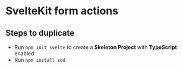 # SvelteKit form actions

## Steps to duplicate

- Run `npm init svelte` to create a **Skeleton Project** with **TypeScript** enabled
- Run `npm install zod`
